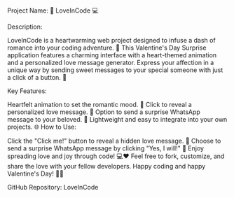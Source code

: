 Project Name: 💖 LoveInCode 💻

Description:

LoveInCode is a heartwarming web project designed to infuse a dash of romance into your coding adventure. 🚀 This Valentine's Day Surprise application features a charming interface with a heart-themed animation and a personalized love message generator. Express your affection in a unique way by sending sweet messages to your special someone with just a click of a button. 💌

Key Features:

Heartfelt animation to set the romantic mood. 💞
Click to reveal a personalized love message. 📜
Option to send a surprise WhatsApp message to your beloved. 📱
Lightweight and easy to integrate into your own projects. 🌐
How to Use:

Click the "Click me!" button to reveal a hidden love message. 🎉
Choose to send a surprise WhatsApp message by clicking "Yes, I will!" 🚀
Enjoy spreading love and joy through code! 💻❤️
Feel free to fork, customize, and share the love with your fellow developers. Happy coding and happy Valentine's Day! 💖🌹

GitHub Repository: LoveInCode

